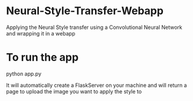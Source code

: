 # Neural-Style-Transfer-Webapp
Applying the Neural Style transfer using a Convolutional Neural Network and wrapping it in a webapp



# To run the app 
python app.py 

It will automatically create a FlaskServer on your machine and will return a page to upload the image you want to apply the style to
